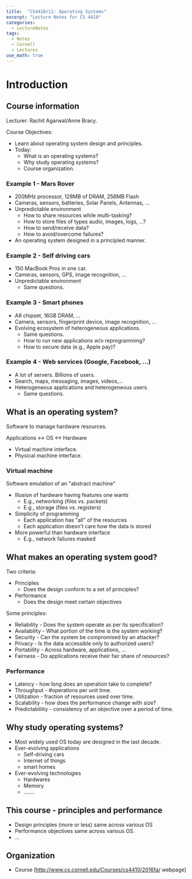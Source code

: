 ```yaml
---
title:  "CS4410/11: Operating Systems"
excerpt: "Lecture Notes for CS 4410"
categories:
  - LectureNotes
tags:
  - Notes
  - Cornell
  - Lectures
use_math: true
---
```


# Introduction

## Course information
Lecturer: Rachit Agarwal/Anne Bracy.

Course Objectives:
* Learn about operating system design and principles.
* Today:
    * What is an operating systems?
    * Why study operating systems?
    * Course organization.

### Example 1 - Mars Rover
* 200MHz processor, 128MB of DRAM, 256MB Flash
* Cameras, sensors, batteries, Solar Panels, Antennas, ...
* Unpredictable environment
    * How to share resources while multi-tasking?
    * How to store files of types audio, images, logs, ...?
    * How to send/receive data?
    * How to avoid/overcome failures?
* An operating system designed in a principled manner.

### Example 2 - Self driving cars
* 150 MacBook Pros in one car.
* Cameras, sensors, GPS, image recognition, ...
* Unpredictable environment
    * Same questions.

### Example 3 - Smart phones
* A8 chipset, 16GB DRAM, ...
* Camera, sensors, fingerprint device, image recognition, ...
* Evolving ecosystem of heterogeneous applications.
    * Same questions.
    * How to run new applications w/o reprogramming?
    * How to secure data (e.g., Apple pay)?

### Example 4 - Web services (Google, Facebook, ...)
* A lot of servers. Billions of users.
* Search, maps, messaging, images, videos,...
* Heterogeneous applications and heterogeneous users.
    * Same questions.

## What is an operating system?
Software to manage hardware resources.

Applications <-> OS <-> Hardware
* Virtual machine interface.
* Physical machine interface.

### Virtual machine
Software emulation of an "abstract machine"
* Illusion of hardware having features one wants
    * E.g., networking (files vs. packets)
    * E.g., storage (files vs. registers)
* Simplicity of programming
    * Each application has "all" of the resources
    * Each application doesn't care how the data is stored
* More powerful than hardware interface
    * E.g., network failures masked

## What makes an operating system good?
Two criteria:
* Principles
    * Does the design conform to a set of principles?
* Performance
    * Does the design meet certain objectives

Some principles:
* Reliability - Does the system operate as per its specification?
* Availability - What portion of the time is the system working?
* Security - Can the system be compromised by an attacker?
* Privacy - Is the data accessible only to authorized users?
* Portability - Across hardware, applications, ...
* Fairness - Do applications receive their fair share of resources?

### Performance
* Latency - how long does an operation take to complete?
* Throughput - #operations per unit time.
* Utilization - fraction of resources used over time.
* Scalability - how does the performance change with size?
* Predictabiliity - consistency of an objective over a period of time.

## Why study operating systems?
 * Most widely used OS today are designed in the last decade.
 * Ever-evolving applications
     * Self-driving cars
     * Internet of things
     * smart homes
 * Ever-evolving technologies
     * Hardwares
     * Memory
     * .......

## This course - principles and performance
* Design principles (more or less) same across various OS
* Performance objectives same across various OS.
* ...

## Organization
* Course [http://www.cs.cornell.edu/Courses/cs4410/2016fa/ webpage]
